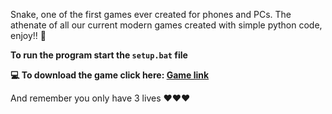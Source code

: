 Snake, one of the first games ever created for phones and PCs. The athenate of all our current modern games created with simple python code, enjoy!! 🐍

<strong>To run the program start the <code>setup.bat</code> file</strong><br>

<strong>💻 To download the game click here: <a href="https://portfoliioo.github.io/h/Home/Projects/Programs/Python/Games/Snake/Snake.zip" target="_blank" download>Game link</a></strong>
<br>
<p>And remember you only have 3 lives ❤️❤️❤️</p>
